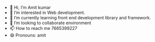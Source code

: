 - 👋 Hi, I’m Amit kumar
- 👀 I’m interested in Web development.
- 🌱 I’m currently learning front end development library and framework.
- 💞️ I’m looking to collaborate environment
- 📫 How to reach me 7665399227
- 😄 Pronouns: amit

<!---
sutharamit344/sutharamit344 is a ✨ special ✨ repository because its `README.md` (this file) appears on your GitHub profile.
You can click the Preview link to take a look at your changes.
--->
